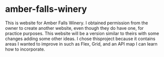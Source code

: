 # amber-falls-winery
This is website for Amber Falls Winery. I obtained permission from the owner to create another website, even though they do have one, for practice purposes. This website will be a version similar to theirs with some changes adding some other ideas. I chose thisproject because it contains areas I wanted to improve in such as Flex, Grid, and an API map I can learn how to incorporate. 
